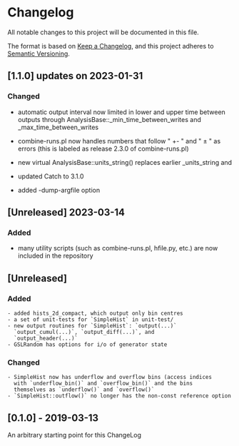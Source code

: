 # Changelog
All notable changes to this project will be documented in this file.

The format is based on [Keep a Changelog](https://keepachangelog.com/en/1.0.0/),
and this project adheres to [Semantic Versioning](https://semver.org/spec/v2.0.0.html).

## [1.1.0] updates on 2023-01-31

### Changed

- automatic output interval now limited in lower and upper time
  between outputs through AnalysisBase::_min_time_between_writes and _max_time_between_writes

- combine-runs.pl now handles numbers that follow " +- " and " ± "  as errors
  (this is labeled as release 2.3.0 of combine-runs.pl)

- new virtual AnalysisBase::units_string() replaces earlier _units_string and 

- updated Catch to 3.1.0

- added -dump-argfile option

## [Unreleased]  2023-03-14
### Added
- many utility scripts (such as combine-runs.pl, hfile.py, etc.)
  are now included in the repository

## [Unreleased]
### Added
    - added hists_2d_compact, which output only bin centres
    - a set of unit-tests for `SimpleHist` in unit-test/
    - new output routines for `SimpleHist`: `output(...)`
      `output_cumul(...)`, `output_diff(...)`, and
      `output_header(...)`
    - GSLRandom has options for i/o of generator state
    
    
### Changed
    - SimpleHist now has underflow and overflow bins (access indices
      with `underflow_bin()` and `overflow_bin()` and the bins
      themselves as `underflow()` and `overflow()`
    - `SimpleHist::outflow()` no longer has the non-const reference option


## [0.1.0] - 2019-03-13
   An arbitrary starting point for this ChangeLog
   

